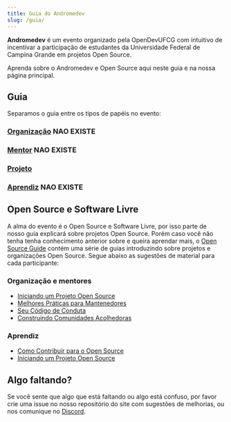 ```yaml
---
title: Guia do Andromedev
slug: /guia/
---
```


**Andromedev** é um evento organizado pela OpenDevUFCG com intuitivo de incentivar a participação de estudantes da Universidade Federal de Campina Grande em projetos Open Source.

Aprenda sobre o Andromedev e Open Source aqui neste guia e na nossa página principal.

## Guia

Separamos o guia entre os tipos de papéis no evento:

### [Organização](organizacao) NAO EXISTE

### [Mentor](/mentor) NAO EXISTE

### [Projeto](projeto)

### [Aprendiz](/aprendiz) NAO EXISTE

## Open Source e Software Livre

A alma do evento é o Open Source e Software Livre, por isso parte de nosso guia explicará sobre projetos Open Source. Porém caso você não tenha tenha conhecimento anterior sobre e queira aprendar mais, o [Open Source Guide](https://opensource.guide/pt/) contém uma série de guias introduzindo sobre projetos e organizações Open Source. Segue abaixo as sugestões de material para cada participante:

### Organização e mentores

- [Iniciando um Projeto Open Source
  ](https://opensource.guide/pt/starting-a-project/)
- [Melhores Práticas para Mantenedores
  ](https://opensource.guide/pt/best-practices/)
- [Seu Código de Conduta
  ](https://opensource.guide/pt/code-of-conduct/)
- [Construindo Comunidades Acolhedoras
  ](https://opensource.guide/pt/building-community/)

### Aprendiz

- [Como Contribuir para o Open Source
  ](https://opensource.guide/pt/how-to-contribute/)
- [Iniciando um Projeto Open Source](https://opensource.guide/pt/starting-a-project/)

## Algo faltando?

Se você sente que algo que está faltando ou algo está confuso, por favor crie uma issue no nosso repositório do site com sugestões de melhorias, ou nos comunique no [Discord](chat.opendevufcg.org).

